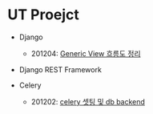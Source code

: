 # UT Proejct



-   Django
    -   201204: [Generic View 흐름도 정리](docs/201204.md)

-   Django REST Framework

-   Celery
    -   201202: [celery 셋팅 및 db backend](docs/celery_doc.md)


